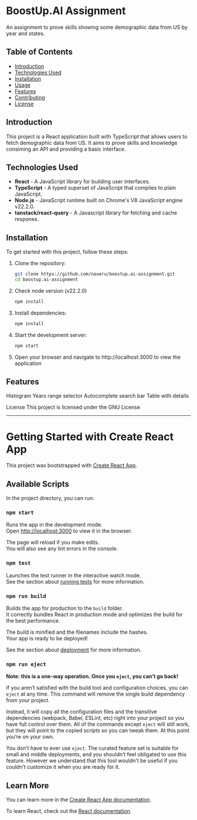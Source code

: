 # BoostUp.AI Assignment

An assignment to prove skills showing some demographic data from US by year and states.

## Table of Contents

- [Introduction](#introduction)
- [Technologies Used](#technologies-used)
- [Installation](#installation)
- [Usage](#usage)
- [Features](#features)
- [Contributing](#contributing)
- [License](#license)

## Introduction

This project is a React application built with TypeScript that allows users to fetch demographic data from US. It aims to prove skills and knowledge consiming an API and providing a basic interface.

## Technologies Used

- **React** - A JavaScript library for building user interfaces.
- **TypeScript** - A typed superset of JavaScript that compiles to plain JavaScript.
- **Node.js** - JavaScript runtime built on Chrome's V8 JavaScript engine v22.2.0.
- **tanstack/react-query** - A Javascript library for fetching and cache respones.

## Installation

To get started with this project, follow these steps:

1. Clone the repository:

   ```bash
   git clone https://github.com/naueru/boostup.ai-assignment.git
   cd boostup.ai-assignment

   ```

2. Check node version (v22.2.0)

   ```bash
   npm install
   ```

4. Install dependencies:

   ```bash
   npm install
   ```

6. Start the development server:

   ```bash
   npm start
   ```

8. Open your browser and navigate to http://localhost:3000 to view the application

## Features

Histogram
Years range selector
Autocomplete search bar
Table with details

License
This project is licensed under the GNU License


-------------------------------

# Getting Started with Create React App

This project was bootstrapped with [Create React App](https://github.com/facebook/create-react-app).

## Available Scripts

In the project directory, you can run:

### `npm start`

Runs the app in the development mode.\
Open [http://localhost:3000](http://localhost:3000) to view it in the browser.

The page will reload if you make edits.\
You will also see any lint errors in the console.

### `npm test`

Launches the test runner in the interactive watch mode.\
See the section about [running tests](https://facebook.github.io/create-react-app/docs/running-tests) for more information.

### `npm run build`

Builds the app for production to the `build` folder.\
It correctly bundles React in production mode and optimizes the build for the best performance.

The build is minified and the filenames include the hashes.\
Your app is ready to be deployed!

See the section about [deployment](https://facebook.github.io/create-react-app/docs/deployment) for more information.

### `npm run eject`

**Note: this is a one-way operation. Once you `eject`, you can’t go back!**

If you aren’t satisfied with the build tool and configuration choices, you can `eject` at any time. This command will remove the single build dependency from your project.

Instead, it will copy all the configuration files and the transitive dependencies (webpack, Babel, ESLint, etc) right into your project so you have full control over them. All of the commands except `eject` will still work, but they will point to the copied scripts so you can tweak them. At this point you’re on your own.

You don’t have to ever use `eject`. The curated feature set is suitable for small and middle deployments, and you shouldn’t feel obligated to use this feature. However we understand that this tool wouldn’t be useful if you couldn’t customize it when you are ready for it.

## Learn More

You can learn more in the [Create React App documentation](https://facebook.github.io/create-react-app/docs/getting-started).

To learn React, check out the [React documentation](https://reactjs.org/).
